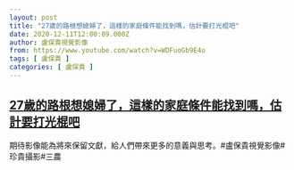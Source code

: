 ```yaml
---
layout: post
title: "27歲的路根想媳婦了，這樣的家庭條件能找到嗎，估計要打光棍吧"
date: 2020-12-11T12:00:09.000Z
author: 盧保貴視覺影像
from: https://www.youtube.com/watch?v=WDFuoGb9E4o
tags: [ 盧保貴 ]
categories: [ 盧保貴 ]
---
```

<!--1607688009000-->
[27歲的路根想媳婦了，這樣的家庭條件能找到嗎，估計要打光棍吧](https://www.youtube.com/watch?v=WDFuoGb9E4o)
------

<div>
期待影像能為將來保留文獻，給人們帶來更多的意義與思考。#盧保貴視覺影像#珍貴攝影#三農
</div>
